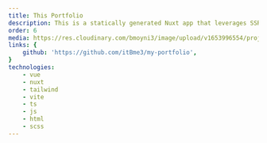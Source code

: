 ```yaml
---
title: This Portfolio
description: This is a statically generated Nuxt app that leverages SSR.
order: 6
media: https://res.cloudinary.com/bmoyni3/image/upload/v1653996554/projects/portfolio-icon_bhs6ls.png
links: {
    github: 'https://github.com/itBme3/my-portfolio',
}
technologies: 
    - vue
    - nuxt
    - tailwind
    - vite
    - ts
    - js
    - html
    - scss
---
```

